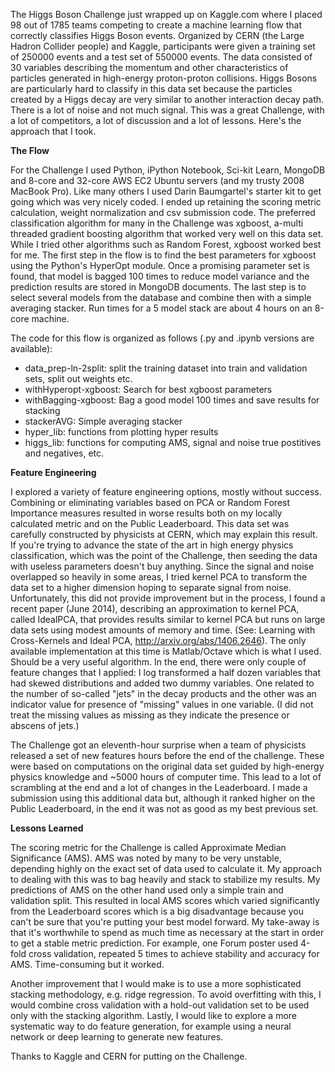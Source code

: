 The Higgs Boson Challenge just wrapped up on Kaggle.com where I placed 98 out of 1785 teams competing to create a machine learning flow that correctly classifies Higgs Boson events.  Organized by CERN (the Large Hadron Collider people) and Kaggle, participants were given a training set of 250000 events and a test set of 550000 events. The data consisted of 30 variables describing the momentum and other characteristics of particles generated in high-energy proton-proton collisions.  Higgs Bosons are particularly hard to classify in this data set because the particles created by a Higgs decay are very similar to another interaction decay path.  There is a lot of noise and not much signal. This was a great Challenge, with a lot of competitors, a lot of discussion and a lot of lessons.  Here's the approach that I took.

**The Flow**

For the Challenge I used Python, iPython Notebook, Sci-kit Learn, MongoDB and 8-core and 32-core AWS EC2 Ubuntu servers (and my trusty 2008 MacBook Pro).   Like many others I used Darin Baumgartel's starter kit to get going which was very nicely coded. I ended up retaining the scoring metric calculation, weight normalization and csv submission code.  The preferred classification algorithm for many in the Challenge was xgboost, a-multi threaded gradient boosting algorithm that worked very well on this data set.  While I tried other algorithms such as Random Forest, xgboost worked best for me. The first step in the flow is to find the best parameters for xgboost using the Python's HyperOpt module.  Once a promising parameter set is found, that model is bagged 100 times to reduce model variance and the prediction results are stored in MongoDB documents.  The last step is to select several models from the database and combine then with a simple averaging stacker. Run times for a 5 model stack are about 4 hours on an 8-core machine.

The code for this flow is organized as follows (.py and .ipynb versions are available):
- data_prep-ln-2split:  split the training dataset into train and validation sets, split out weights etc.
- withHyperopt-xgboost:  Search for best xgboost parameters
- withBagging-xgboost:   Bag a good model 100 times and save results for stacking
- stackerAVG:   Simple averaging stacker
- hyper_lib:  functions from plotting hyper results
- higgs_lib:  functions for computing AMS, signal and noise true postitives and negatives, etc.

**Feature Engineering**

I explored a variety of feature engineering options, mostly without success.  Combining or eliminating variables based on PCA or Random Forest Importance measures resulted in worse results both on my locally calculated metric and on the Public Leaderboard.  This data set was carefully constructed by physicists at CERN, which may explain this result.  If you're trying to advance the state of the art in high energy physics classification, which was the point of the Challenge, then seeding the data with useless parameters doesn't buy anything.  Since the signal and noise overlapped so heavily in some areas, I tried kernel PCA to transform the data set to a higher dimension hoping to separate signal from noise.  Unfortunately, this did not provide improvement but in the process, I found a recent paper (June 2014), describing an approximation to kernel PCA, called IdealPCA, that provides results similar to kernel PCA but runs on large data sets using modest amounts of memory and time.  (See: Learning with Cross-Kernels and Ideal PCA, http://arxiv.org/abs/1406.2646).  The only available implementation at this time is Matlab/Octave which is what I used.  Should be a very useful algorithm.  In the end, there were only couple of feature changes that I applied: I log transformed a half dozen variables that had skewed distributions and added two dummy variables. One related to the number of so-called "jets" in the decay products and the other was an indicator value for presence of "missing" values in one variable.  (I did not treat the missing values as missing as they indicate the presence or abscens of jets.)

The Challenge got an eleventh-hour surprise when a team of physicists released a set of new features hours before the end of the challenge.  These were based on computations on the original data set guided by high-energy physics knowledge and ~5000 hours of computer time.  This lead to a lot of scrambling at the end and a lot of changes in the Leaderboard. I made a submission using this additional data but, although it ranked higher on the Public Leaderboard, in the end it was not as good as my best previous set.

**Lessons Learned**

The scoring metric for the Challenge is called Approximate Median Significance (AMS).  AMS was noted by many to be very unstable, depending highly on the exact set of data used to calculate it.  My approach to dealing with this was to bag heavily and stack to stabilize my results.  My predictions of AMS on the other hand used only a simple train and validation split.  This resulted in local AMS scores which varied significantly from the Leaderboard scores which is a big disadvantage because you can't be sure that you're putting your best model forward.  My take-away is that it's worthwhile to spend as much time as necessary at the start in order to get a stable metric prediction.  For example, one Forum poster used 4-fold cross validation, repeated 5 times to achieve stability and accuracy for AMS. Time-consuming but it worked. 

Another improvement that I would make is to use a more sophisticated stacking methodology, e.g. ridge regression.  To avoid overfitting with this, I would combine cross validation with a hold-out validation set to be used only with the stacking algorithm.  Lastly, I would like to explore a more systematic way to do feature generation, for example using a neural network or deep learning to generate new features.  

Thanks to Kaggle and CERN for putting on the Challenge.



